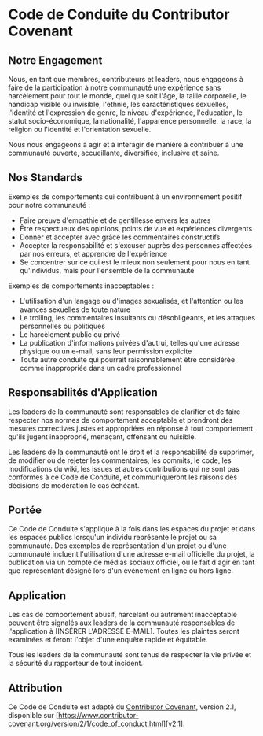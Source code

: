 # Code de Conduite du Contributor Covenant

## Notre Engagement

Nous, en tant que membres, contributeurs et leaders, nous engageons à faire de la participation à notre communauté une expérience sans harcèlement pour tout le monde, quel que soit l'âge, la taille corporelle, le handicap visible ou invisible, l'ethnie, les caractéristiques sexuelles, l'identité et l'expression de genre, le niveau d'expérience, l'éducation, le statut socio-économique, la nationalité, l'apparence personnelle, la race, la religion ou l'identité et l'orientation sexuelle.

Nous nous engageons à agir et à interagir de manière à contribuer à une communauté ouverte, accueillante, diversifiée, inclusive et saine.

## Nos Standards

Exemples de comportements qui contribuent à un environnement positif pour notre communauté :

*   Faire preuve d'empathie et de gentillesse envers les autres
*   Être respectueux des opinions, points de vue et expériences divergents
*   Donner et accepter avec grâce les commentaires constructifs
*   Accepter la responsabilité et s'excuser auprès des personnes affectées par nos erreurs, et apprendre de l'expérience
*   Se concentrer sur ce qui est le mieux non seulement pour nous en tant qu'individus, mais pour l'ensemble de la communauté

Exemples de comportements inacceptables :

*   L'utilisation d'un langage ou d'images sexualisés, et l'attention ou les avances sexuelles de toute nature
*   Le trolling, les commentaires insultants ou désobligeants, et les attaques personnelles ou politiques
*   Le harcèlement public ou privé
*   La publication d'informations privées d'autrui, telles qu'une adresse physique ou un e-mail, sans leur permission explicite
*   Toute autre conduite qui pourrait raisonnablement être considérée comme inappropriée dans un cadre professionnel

## Responsabilités d'Application

Les leaders de la communauté sont responsables de clarifier et de faire respecter nos normes de comportement acceptable et prendront des mesures correctives justes et appropriées en réponse à tout comportement qu'ils jugent inapproprié, menaçant, offensant ou nuisible.

Les leaders de la communauté ont le droit et la responsabilité de supprimer, de modifier ou de rejeter les commentaires, les commits, le code, les modifications du wiki, les issues et autres contributions qui ne sont pas conformes à ce Code de Conduite, et communiqueront les raisons des décisions de modération le cas échéant.

## Portée

Ce Code de Conduite s'applique à la fois dans les espaces du projet et dans les espaces publics lorsqu'un individu représente le projet ou sa communauté. Des exemples de représentation d'un projet ou d'une communauté incluent l'utilisation d'une adresse e-mail officielle du projet, la publication via un compte de médias sociaux officiel, ou le fait d'agir en tant que représentant désigné lors d'un événement en ligne ou hors ligne.

## Application

Les cas de comportement abusif, harcelant ou autrement inacceptable peuvent être signalés aux leaders de la communauté responsables de l'application à [INSÉRER L'ADRESSE E-MAIL]. Toutes les plaintes seront examinées et feront l'objet d'une enquête rapide et équitable.

Tous les leaders de la communauté sont tenus de respecter la vie privée et la sécurité du rapporteur de tout incident.

## Attribution

Ce Code de Conduite est adapté du [Contributor Covenant][homepage], version 2.1, disponible sur [https://www.contributor-covenant.org/version/2/1/code_of_conduct.html][v2.1].

[homepage]: https://www.contributor-covenant.org
[v2.1]: https://www.contributor-covenant.org/version/2/1/code_of_conduct.html
